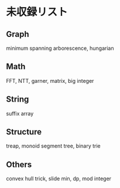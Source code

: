 # 未収録リスト

## Graph

minimum spanning arborescence, hungarian

## Math

FFT, NTT, garner, matrix, big integer

## String

suffix array

## Structure

treap, monoid segment tree, binary trie

## Others

convex hull trick, slide min, dp, mod integer
